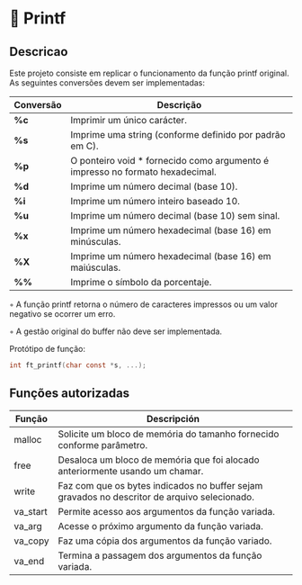 # 📝 Printf

## Descricao 

Este projeto consiste em replicar o funcionamento da função printf original.
As seguintes conversões devem ser implementadas:

| Conversão  | Descrição														 			|
|-------|-----------------------------------------------------------------------------------|
| **%c** | Imprimir um único carácter.       													|
| **%s** | Imprime uma string (conforme definido por padrão em C).											|
| **%p** | O ponteiro void * fornecido como argumento é impresso no formato hexadecimal.								|Conversão 
| **%d** | Imprime um número decimal (base 10).																	|
| **%i** | Imprime um número inteiro baseado 10.               											|
| **%u** | Imprime um número decimal (base 10) sem sinal.               									|
| **%x** | Imprime um número hexadecimal (base 16) em minúsculas.                				|
| **%X** | Imprime um número hexadecimal (base 16) em maiúsculas.                				|
| **%%** | Imprime o símbolo da porcentaje.                 											|

◦ A função printf retorna o número de caracteres impressos ou um valor negativo se ocorrer um erro.

◦ A gestão original do buffer não deve ser implementada.

Protótipo de função:

```C
int ft_printf(char const *s, ...);
```

## Funções autorizadas 

| Função  | Descripción														 			|
|-------|-----------------------------------------------------------------------------------|
| malloc | Solicite um bloco de memória do tamanho fornecido conforme parâmetro.     													|
| free | Desaloca um bloco de memória que foi alocado anteriormente usando um chamar. 											|
| write | Faz com que os bytes indicados no buffer sejam gravados no descritor de arquivo selecionado.								|
| va_start | Permite acesso aos argumentos da função variada.														|
| va_arg | Acesse o próximo argumento da função variada.               											|
| va_copy | Faz uma cópia dos argumentos da função variado.               									|
| va_end | Termina a passagem dos argumentos da função variada.                				|


